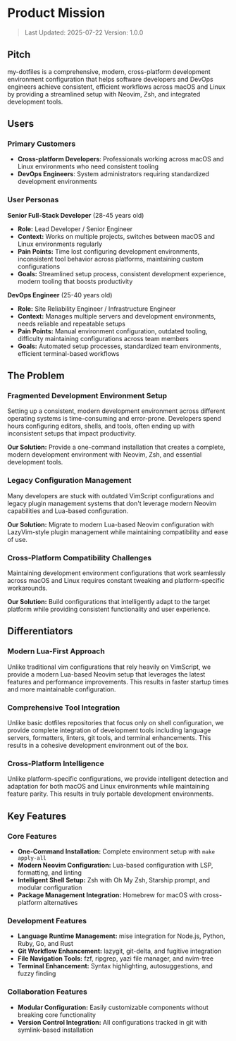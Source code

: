# Product Mission

> Last Updated: 2025-07-22
> Version: 1.0.0

## Pitch

my-dotfiles is a comprehensive, modern, cross-platform development environment configuration that helps software developers and DevOps engineers achieve consistent, efficient workflows across macOS and Linux by providing a streamlined setup with Neovim, Zsh, and integrated development tools.

## Users

### Primary Customers

- **Cross-platform Developers**: Professionals working across macOS and Linux environments who need consistent tooling
- **DevOps Engineers**: System administrators requiring standardized development environments

### User Personas

**Senior Full-Stack Developer** (28-45 years old)
- **Role:** Lead Developer / Senior Engineer
- **Context:** Works on multiple projects, switches between macOS and Linux environments regularly
- **Pain Points:** Time lost configuring development environments, inconsistent tool behavior across platforms, maintaining custom configurations
- **Goals:** Streamlined setup process, consistent development experience, modern tooling that boosts productivity

**DevOps Engineer** (25-40 years old)
- **Role:** Site Reliability Engineer / Infrastructure Engineer
- **Context:** Manages multiple servers and development environments, needs reliable and repeatable setups
- **Pain Points:** Manual environment configuration, outdated tooling, difficulty maintaining configurations across team members
- **Goals:** Automated setup processes, standardized team environments, efficient terminal-based workflows

## The Problem

### Fragmented Development Environment Setup

Setting up a consistent, modern development environment across different operating systems is time-consuming and error-prone. Developers spend hours configuring editors, shells, and tools, often ending up with inconsistent setups that impact productivity.

**Our Solution:** Provide a one-command installation that creates a complete, modern development environment with Neovim, Zsh, and essential development tools.

### Legacy Configuration Management

Many developers are stuck with outdated VimScript configurations and legacy plugin management systems that don't leverage modern Neovim capabilities and Lua-based configuration.

**Our Solution:** Migrate to modern Lua-based Neovim configuration with LazyVim-style plugin management while maintaining compatibility and ease of use.

### Cross-Platform Compatibility Challenges

Maintaining development environment configurations that work seamlessly across macOS and Linux requires constant tweaking and platform-specific workarounds.

**Our Solution:** Build configurations that intelligently adapt to the target platform while providing consistent functionality and user experience.

## Differentiators

### Modern Lua-First Approach

Unlike traditional vim configurations that rely heavily on VimScript, we provide a modern Lua-based Neovim setup that leverages the latest features and performance improvements. This results in faster startup times and more maintainable configuration.

### Comprehensive Tool Integration

Unlike basic dotfiles repositories that focus only on shell configuration, we provide complete integration of development tools including language servers, formatters, linters, git tools, and terminal enhancements. This results in a cohesive development environment out of the box.

### Cross-Platform Intelligence

Unlike platform-specific configurations, we provide intelligent detection and adaptation for both macOS and Linux environments while maintaining feature parity. This results in truly portable development environments.

## Key Features

### Core Features

- **One-Command Installation:** Complete environment setup with `make apply-all`
- **Modern Neovim Configuration:** Lua-based configuration with LSP, formatting, and linting
- **Intelligent Shell Setup:** Zsh with Oh My Zsh, Starship prompt, and modular configuration
- **Package Management Integration:** Homebrew for macOS with cross-platform alternatives

### Development Features

- **Language Runtime Management:** mise integration for Node.js, Python, Ruby, Go, and Rust
- **Git Workflow Enhancement:** lazygit, git-delta, and fugitive integration
- **File Navigation Tools:** fzf, ripgrep, yazi file manager, and nvim-tree
- **Terminal Enhancement:** Syntax highlighting, autosuggestions, and fuzzy finding

### Collaboration Features

- **Modular Configuration:** Easily customizable components without breaking core functionality
- **Version Control Integration:** All configurations tracked in git with symlink-based installation